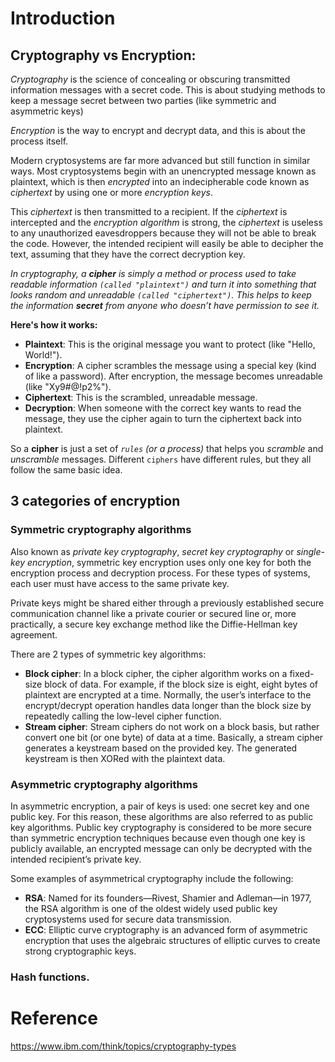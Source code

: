 # Introduction

## **Cryptography** vs **Encryption**: 

*Cryptography* is the science of concealing or obscuring transmitted information messages with a secret code. 
This is about studying methods to keep a message secret between two parties (like symmetric and asymmetric keys)

*Encryption* is the way to encrypt and decrypt data, and this is about the process itself.


Modern cryptosystems are far more advanced but still function in similar ways. Most cryptosystems begin with an unencrypted message known as plaintext, which is then *encrypted* into an indecipherable code known as *ciphertext* by using one or more *encryption keys*.

This *ciphertext* is then transmitted to a recipient. If the *ciphertext* is intercepted and the *encryption algorithm* is strong, the *ciphertext* is useless to any unauthorized eavesdroppers because they will not be able to break the code. However, the intended recipient will easily be able to decipher the text, assuming that they have the correct decryption key. 

*In cryptography, a **cipher** is simply a method or process used to take readable information `(called "plaintext")` and turn it into something that looks random and unreadable `(called "ciphertext")`. This helps to keep the information **secret** from anyone who doesn’t have permission to see it.*

**Here's how it works:**

* **Plaintext**: This is the original message you want to protect (like "Hello, World!").
* **Encryption**: A cipher scrambles the message using a special key (kind of like a password). After encryption, the message becomes unreadable (like "Xy9#@!p2%").
* **Ciphertext**: This is the scrambled, unreadable message.
* **Decryption**: When someone with the correct key wants to read the message, they use the cipher again to turn the ciphertext back into plaintext.

So a **cipher** is just a set of *`rules` (or a process)* that helps you *scramble* and *unscramble* messages. Different `ciphers` have different rules, but they all follow the same basic idea.








## 3 categories of encryption

### Symmetric cryptography algorithms

Also known as *private key cryptography*, *secret key cryptography* or *single-key encryption*, symmetric key encryption uses only one key for both the encryption process and decryption process. For these types of systems, each user must have access to the same private key.

Private keys might be shared either through a previously established secure communication channel like a private courier or secured line or, more practically, a secure key exchange method like the Diffie-Hellman key agreement. 

There are 2 types of symmetric key algorithms:

* **Block cipher**: In a block cipher, the cipher algorithm works on a fixed-size block of data. For example, if the block size is eight, eight bytes of plaintext are encrypted at a time. Normally, the user’s interface to the encrypt/decrypt operation handles data longer than the block size by repeatedly calling the low-level cipher function.
* **Stream cipher**: Stream ciphers do not work on a block basis, but rather convert one bit (or one byte) of data at a time. Basically, a stream cipher generates a keystream based on the provided key. The generated keystream is then XORed with the plaintext data.

### Asymmetric cryptography algorithms 


In asymmetric encryption, a pair of keys is used: one secret key and one public key. For this reason, these algorithms are also referred to as public key algorithms. Public key cryptography is considered to be more secure than symmetric encryption techniques because even though one key is publicly available, an encrypted message can only be decrypted with the intended recipient’s private key.

Some examples of asymmetrical cryptography include the following:

* **RSA**: Named for its founders—Rivest, Shamier and Adleman—in 1977, the RSA algorithm is one of the oldest widely used public key cryptosystems used for secure data transmission. 
* **ECC**: Elliptic curve cryptography is an advanced form of asymmetric encryption that uses the algebraic structures of elliptic curves to create strong cryptographic keys. 

### Hash functions. 




# Reference

https://www.ibm.com/think/topics/cryptography-types